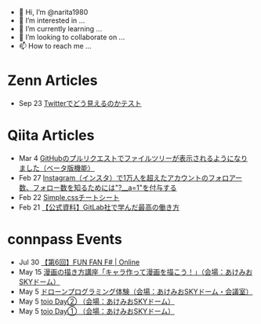 - 👋 Hi, I’m @narita1980
- 👀 I’m interested in ...
- 🌱 I’m currently learning ...
- 💞️ I’m looking to collaborate on ...
- 📫 How to reach me ...

# Zenn Articles

<!-- profile updater begin: zenn -->
- Sep 23 [Twitterでどう見えるのかテスト](https://zenn.dev/narita1980/articles/cbb21f8d7f785752d6ac)
<!-- profile updater end: zenn -->

# Qiita Articles

<!-- profile updater begin: qiita -->
- Mar 4 [GitHubのプルリクエストでファイルツリーが表示されるようになりました（ベータ版機能）](https://qiita.com/narita1980/items/bee2c5232342a51e0415)
- Feb 27 [Instagram（インスタ）で1万人を超えたアカウントのフォロアー数、フォロー数を知るためには"?__a=1"を付与する](https://qiita.com/narita1980/items/630b7014fa893461b991)
- Feb 22 [Simple.cssチートシート](https://qiita.com/narita1980/items/fd2ccf0e91944aab9fd5)
- Feb 21 [【公式資料】GitLab社で学んだ最高の働き方](https://qiita.com/narita1980/items/d7d142c2bb6312cb9ad6)
<!-- profile updater end: qiita -->

# connpass Events

<!-- profile updater begin: connpass -->
- Jul 30 [【第6回】FUN FAN F# | Online](https://fun-fan-fsharp.connpass.com/event/246872/)
- May 15 [漫画の描き方講座「キャラ作って漫画を描こう！」（会場：あけみおSKYドーム）](https://coderdojo-nago.connpass.com/event/242243/)
- May 5 [ドローンプログラミング体験（会場：あけみおSKYドーム・会議室）](https://coderdojo-nago.connpass.com/event/245812/)
- May 5 [toio Day② （会場：あけみおSKYドーム）](https://coderdojo-nago.connpass.com/event/245810/)
- May 5 [toio Day① （会場：あけみおSKYドーム）](https://coderdojo-nago.connpass.com/event/246858/)
<!-- profile updater end: connpass -->

<!---
narita1980/narita1980 is a ✨ special ✨ repository because its `README.md` (this file) appears on your GitHub profile.
You can click the Preview link to take a look at your changes.
--->
